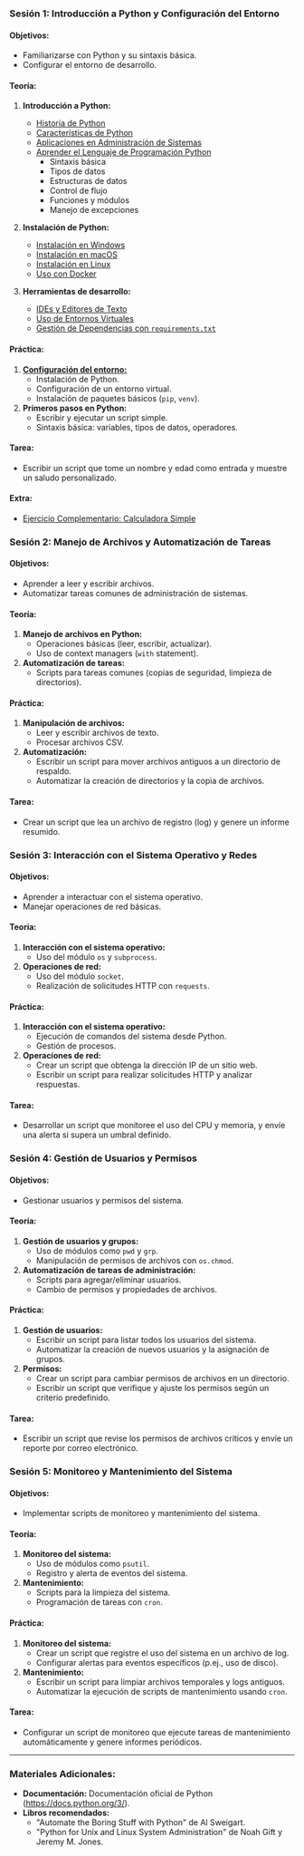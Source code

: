 ### **Sesión 1: Introducción a Python y Configuración del Entorno**
#### **Objetivos:**
- Familiarizarse con Python y su sintaxis básica.
- Configurar el entorno de desarrollo.

#### **Teoría:**
1. **Introducción a Python:**
    - [Historia de Python](introduccion.md#historia-de-python)
    - [Características de Python](introduccion.md#características-de-python)
    - [Aplicaciones en Administración de Sistemas](introduccion.md#aplicaciones-en-administración-de-sistemas)
    - [Aprender el Lenguaje de Programación Python](lenguaje.md#aprender-el-lenguaje-de-programación-python)
        - Sintaxis básica
        - Tipos de datos
        - Estructuras de datos
        - Control de flujo
        - Funciones y módulos
        - Manejo de excepciones


2. **Instalación de Python:**
   - [Instalación en Windows](instalacion.md#instalación-en-windows)
   - [Instalación en macOS](instalacion.md#instalación-en-macos)
   - [Instalación en Linux](instalacion.md#instalación-en-linux)
   - [Uso con Docker](docker.md#uso-con-docker)

3. **Herramientas de desarrollo:**
   - [IDEs y Editores de Texto](herramientas.md#ides-y-editores-de-texto)
   - [Uso de Entornos Virtuales](herramientas.md#uso-de-entornos-virtuales)
   - [Gestión de Dependencias con `requirements.txt`](herramientas.md#gestión-de-dependencias-con-requirementstxt)


#### **Práctica:**
1. **[Configuración del entorno:](PRACTICA.1.1.md)**
   - Instalación de Python.
   - Configuración de un entorno virtual.
   - Instalación de paquetes básicos (`pip`, `venv`).
2. **Primeros pasos en Python:**
   - Escribir y ejecutar un script simple.
   - Sintaxis básica: variables, tipos de datos, operadores.

#### **Tarea:**
- Escribir un script que tome un nombre y edad como entrada y muestre un saludo personalizado.

#### **Extra:**
- [Ejercicio Complementario: Calculadora Simple](EXTRA.1.md)

### **Sesión 2: Manejo de Archivos y Automatización de Tareas**
#### **Objetivos:**
- Aprender a leer y escribir archivos.
- Automatizar tareas comunes de administración de sistemas.

#### **Teoría:**
1. **Manejo de archivos en Python:**
   - Operaciones básicas (leer, escribir, actualizar).
   - Uso de context managers (`with` statement).
2. **Automatización de tareas:**
   - Scripts para tareas comunes (copias de seguridad, limpieza de directorios).

#### **Práctica:**
1. **Manipulación de archivos:**
   - Leer y escribir archivos de texto.
   - Procesar archivos CSV.
2. **Automatización:**
   - Escribir un script para mover archivos antiguos a un directorio de respaldo.
   - Automatizar la creación de directorios y la copia de archivos.

#### **Tarea:**
- Crear un script que lea un archivo de registro (log) y genere un informe resumido.

### **Sesión 3: Interacción con el Sistema Operativo y Redes**
#### **Objetivos:**
- Aprender a interactuar con el sistema operativo.
- Manejar operaciones de red básicas.

#### **Teoría:**
1. **Interacción con el sistema operativo:**
   - Uso del módulo `os` y `subprocess`.
2. **Operaciones de red:**
   - Uso del módulo `socket`.
   - Realización de solicitudes HTTP con `requests`.

#### **Práctica:**
1. **Interacción con el sistema operativo:**
   - Ejecución de comandos del sistema desde Python.
   - Gestión de procesos.
2. **Operaciones de red:**
   - Crear un script que obtenga la dirección IP de un sitio web.
   - Escribir un script para realizar solicitudes HTTP y analizar respuestas.

#### **Tarea:**
- Desarrollar un script que monitoree el uso del CPU y memoria, y envíe una alerta si supera un umbral definido.

### **Sesión 4: Gestión de Usuarios y Permisos**
#### **Objetivos:**
- Gestionar usuarios y permisos del sistema.

#### **Teoría:**
1. **Gestión de usuarios y grupos:**
   - Uso de módulos como `pwd` y `grp`.
   - Manipulación de permisos de archivos con `os.chmod`.
2. **Automatización de tareas de administración:**
   - Scripts para agregar/eliminar usuarios.
   - Cambio de permisos y propiedades de archivos.

#### **Práctica:**
1. **Gestión de usuarios:**
   - Escribir un script para listar todos los usuarios del sistema.
   - Automatizar la creación de nuevos usuarios y la asignación de grupos.
2. **Permisos:**
   - Crear un script para cambiar permisos de archivos en un directorio.
   - Escribir un script que verifique y ajuste los permisos según un criterio predefinido.

#### **Tarea:**
- Escribir un script que revise los permisos de archivos críticos y envíe un reporte por correo electrónico.

### **Sesión 5: Monitoreo y Mantenimiento del Sistema**
#### **Objetivos:**
- Implementar scripts de monitoreo y mantenimiento del sistema.

#### **Teoría:**
1. **Monitoreo del sistema:**
   - Uso de módulos como `psutil`.
   - Registro y alerta de eventos del sistema.
2. **Mantenimiento:**
   - Scripts para la limpieza del sistema.
   - Programación de tareas con `cron`.

#### **Práctica:**
1. **Monitoreo del sistema:**
   - Crear un script que registre el uso del sistema en un archivo de log.
   - Configurar alertas para eventos específicos (p.ej., uso de disco).
2. **Mantenimiento:**
   - Escribir un script para limpiar archivos temporales y logs antiguos.
   - Automatizar la ejecución de scripts de mantenimiento usando `cron`.

#### **Tarea:**
- Configurar un script de monitoreo que ejecute tareas de mantenimiento automáticamente y genere informes periódicos.

---

### **Materiales Adicionales:**
- **Documentación:** Documentación oficial de Python (https://docs.python.org/3/).
- **Libros recomendados:**
  - "Automate the Boring Stuff with Python" de Al Sweigart.
  - "Python for Unix and Linux System Administration" de Noah Gift y Jeremy M. Jones.